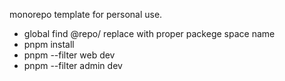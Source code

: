 monorepo template for personal use.

* global find @repo/ replace with proper packege space name
* pnpm install
* pnpm --filter web dev
* pnpm --filter admin dev

